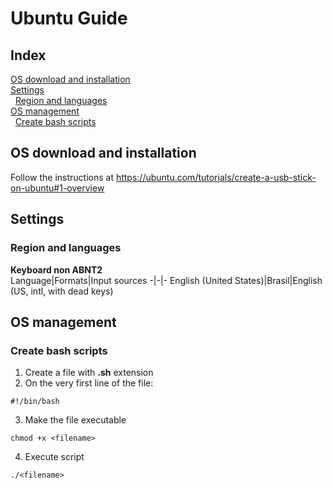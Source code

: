 # Ubuntu Guide

## Index
[OS download and installation](#os-download-and-installation)  
[Settings](#settings)  
&nbsp;&nbsp;[Region and languages](region-and-languages)  
[OS management](#os-management)  
&nbsp;&nbsp;[Create bash scripts](#create-bash-scripts)  

## OS download and installation

Follow the instructions at https://ubuntu.com/tutorials/create-a-usb-stick-on-ubuntu#1-overview

## Settings

### Region and languages

**Keyboard non ABNT2**  
Language|Formats|Input sources
-|-|-
English (United States)|Brasil|English (US, intl, with dead keys)

## OS management

### Create bash scripts
1. Create a file with **.sh** extension  
2. On the very first line of the file:
```
#!/bin/bash
```
3. Make the file executable
```
chmod +x <filename>
```
4. Execute script
```
./<filename>
```
